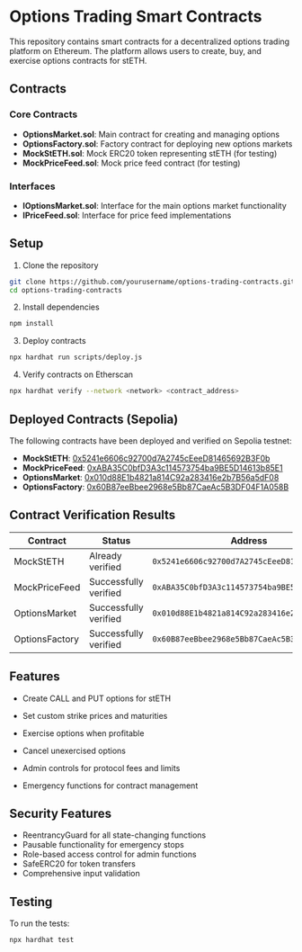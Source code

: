 # Options Trading Smart Contracts

This repository contains smart contracts for a decentralized options trading platform on Ethereum. The platform allows users to create, buy, and exercise options contracts for stETH.

## Contracts

### Core Contracts

- **OptionsMarket.sol**: Main contract for creating and managing options
- **OptionsFactory.sol**: Factory contract for deploying new options markets
- **MockStETH.sol**: Mock ERC20 token representing stETH (for testing)
- **MockPriceFeed.sol**: Mock price feed contract (for testing)

### Interfaces

- **IOptionsMarket.sol**: Interface for the main options market functionality
- **IPriceFeed.sol**: Interface for price feed implementations

## Setup

1. Clone the repository 

```bash
git clone https://github.com/yourusername/options-trading-contracts.git
cd options-trading-contracts
```

2. Install dependencies

```bash
npm install
```

3. Deploy contracts

```bash
npx hardhat run scripts/deploy.js
```


4. Verify contracts on Etherscan

```bash
npx hardhat verify --network <network> <contract_address>
```



## Deployed Contracts (Sepolia)

The following contracts have been deployed and verified on Sepolia testnet:

- **MockStETH**: [0x5241e6606c92700d7A2745cEeeD81465692B3F0b](https://sepolia.etherscan.io/address/0x5241e6606c92700d7A2745cEeeD81465692B3F0b#code)
- **MockPriceFeed**: [0xABA35C0bfD3A3c114573754ba9BE5D14613b85E1](https://sepolia.etherscan.io/address/0xABA35C0bfD3A3c114573754ba9BE5D14613b85E1#code)
- **OptionsMarket**: [0x010d88E1b4821a814C92a283416e2b7B56a5dF08](https://sepolia.etherscan.io/address/0x010d88E1b4821a814C92a283416e2b7B56a5dF08#code)
- **OptionsFactory**: [0x60B87eeBbee2968e5Bb87CaeAc5B3DF04F1A058B](https://sepolia.etherscan.io/address/0x60B87eeBbee2968e5Bb87CaeAc5B3DF04F1A058B#code)

## Contract Verification Results
| Contract | Status | Address |
|----------|---------|----------|
| MockStETH | Already verified | `0x5241e6606c92700d7A2745cEeeD81465692B3F0b` |
| MockPriceFeed | Successfully verified | `0xABA35C0bfD3A3c114573754ba9BE5D14613b85E1` |
| OptionsMarket | Successfully verified | `0x010d88E1b4821a814C92a283416e2b7B56a5dF08` |
| OptionsFactory | Successfully verified | `0x60B87eeBbee2968e5Bb87CaeAc5B3DF04F1A058B` |



## Features

- Create CALL and PUT options for stETH
- Set custom strike prices and maturities

- Exercise options when profitable
- Cancel unexercised options
- Admin controls for protocol fees and limits
- Emergency functions for contract management

## Security Features

- ReentrancyGuard for all state-changing functions
- Pausable functionality for emergency stops
- Role-based access control for admin functions
- SafeERC20 for token transfers
- Comprehensive input validation

## Testing

To run the tests:

```bash
npx hardhat test
```

